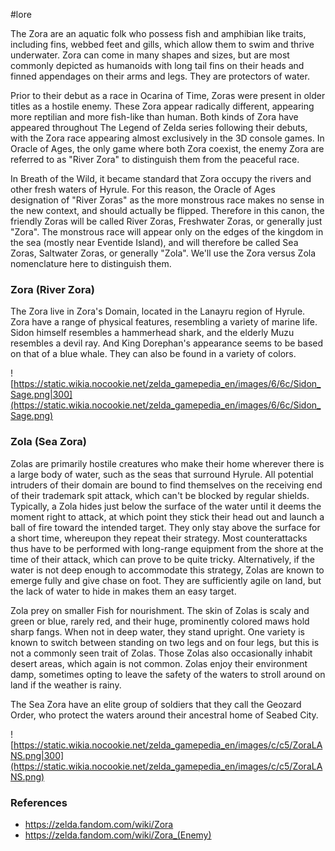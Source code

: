  #lore 

The Zora are an aquatic folk who possess fish and amphibian like traits, including fins, webbed feet and gills, which allow them to swim and thrive underwater. Zora can come in many shapes and sizes, but are most commonly depicted as humanoids with long tail fins on their heads and finned appendages on their arms and legs. They are protectors of water.

Prior to their debut as a race in Ocarina of Time, Zoras were present in older titles as a hostile enemy. These Zora appear radically different, appearing more reptilian and more fish-like than human. Both kinds of Zora have appeared throughout The Legend of Zelda series following their debuts, with the Zora race appearing almost exclusively in the 3D console games. In Oracle of Ages, the only game where both Zora coexist, the enemy Zora are referred to as "River Zora" to distinguish them from the peaceful race.

In Breath of the Wild, it became standard that Zora occupy the rivers and other fresh waters of Hyrule. For this reason, the Oracle of Ages designation of "River Zoras" as the more monstrous race makes no sense in the new context, and should actually be flipped. Therefore in this canon, the friendly Zoras will be called River Zoras, Freshwater Zoras, or generally just "Zora". The monstrous race will appear only on the edges of the kingdom in the sea (mostly near Eventide Island), and will therefore be called Sea Zoras, Saltwater Zoras, or generally "Zola". We'll use the Zora versus Zola nomenclature here to distinguish them.

### Zora (River Zora)

The Zora live in Zora's Domain, located in the Lanayru region of Hyrule. Zora have a range of physical features, resembling a variety of marine life. Sidon himself resembles a hammerhead shark, and the elderly Muzu resembles a devil ray. And King Dorephan's appearance seems to be based on that of a blue whale. They can also be found in a variety of colors.

![https://static.wikia.nocookie.net/zelda_gamepedia_en/images/6/6c/Sidon_Sage.png|300](https://static.wikia.nocookie.net/zelda_gamepedia_en/images/6/6c/Sidon_Sage.png)

### Zola (Sea Zora)

Zolas are primarily hostile creatures who make their home wherever there is a large body of water, such as the seas that surround Hyrule. All potential intruders of their domain are bound to find themselves on the receiving end of their trademark spit attack, which can't be blocked by regular shields. Typically, a Zola hides just below the surface of the water until it deems the moment right to attack, at which point they stick their head out and launch a ball of fire toward the intended target. They only stay above the surface for a short time, whereupon they repeat their strategy. Most counterattacks thus have to be performed with long-range equipment from the shore at the time of their attack, which can prove to be quite tricky. Alternatively, if the water is not deep enough to accommodate this strategy, Zolas are known to emerge fully and give chase on foot. They are sufficiently agile on land, but the lack of water to hide in makes them an easy target.

Zola prey on smaller Fish for nourishment. The skin of Zolas is scaly and green or blue, rarely red, and their huge, prominently colored maws hold sharp fangs. When not in deep water, they stand upright. One variety is known to switch between standing on two legs and on four legs, but this is not a commonly seen trait of Zolas. Those Zolas also occasionally inhabit desert areas, which again is not common. Zolas enjoy their environment damp, sometimes opting to leave the safety of the waters to stroll around on land if the weather is rainy.

The Sea Zora have an elite group of soldiers that they call the Geozard Order, who protect the waters around their ancestral home of Seabed City.

![https://static.wikia.nocookie.net/zelda_gamepedia_en/images/c/c5/ZoraLANS.png|300](https://static.wikia.nocookie.net/zelda_gamepedia_en/images/c/c5/ZoraLANS.png)


### References

* https://zelda.fandom.com/wiki/Zora
* https://zelda.fandom.com/wiki/Zora_(Enemy)
